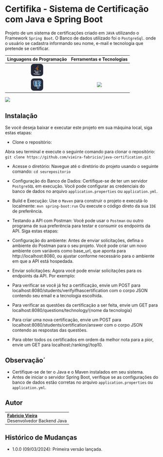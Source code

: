 # Certifika - Sistema de Certificação com Java e Spring Boot

Projeto de um sistema de certificações criado em `JAVA` utilizando o Framework `Spring Boot`. O Banco de dados utilizado foi o `PostgreSql`.
onde o usuário se cadastra informando seu nome, e-mail e tecnologia que pretende se certificar.

| Linguagens de Programação | Ferramentas e Tecnologias |
| :-----------------: | :-----------------------: |
| <img height="40" src="https://github.com/rhayssakramer/rhayssakramer/blob/main/assets/icon/Java-Dark.svg"> 
  <img height="40" src=" https://github.com/rhayssakramer/rhayssakramer/blob/main/assets/icon/postgree.svg "> | <img height="40" src="https://logowik.com/content/uploads/images/intellij-idea286.logowik.com.webp">
  <img height="40" src=" https://www.vectorlogo.zone/util/preview.html?image=/logos/springio/springio-icon.svg ">


## Instalação

Se você deseja baixar e executar este projeto em sua máquina local, siga estas etapas:

- Clone o repositório:

Abra seu terminal e execute o seguinte comando para clonar o repositório:
```git clone https://github.com/vieira-fabricio/java-certification.git```

- Acesse o diretório:
Navegue até o diretório do projeto usando o seguinte comando:
```cd seurepositorio```

- Configuração do Banco de Dados:
Certifique-se de ter um servidor `PostgreSQL` em execução. Você pode configurar as credenciais do banco de dados no arquivo `application.properties` ou `application.yml`.

- Build e Execução:
Use o `Maven` para construir o projeto e executá-lo localmente:
```mvn spring-boot:run```
Ou execute o código direto da sua `IDE` de preferência.

- Testando a API com Postman:
Você pode usar o `Postman` ou outro programa de sua preferência para testar e consumir os endpoints da API. Siga estas etapas:

- Configuração do ambiente:
Antes de enviar solicitações, defina o ambiente do Postman para o seu projeto. Você pode criar um novo ambiente com variáveis como base_url, que aponta para http://localhost:8080, ou ajustar conforme necessário para o ambiente em que a API está hospedada.

- Enviar solicitações:
Agora você pode enviar solicitações para os endpoints da API. Por exemplo:
- Para verificar se você já fez a certificação, envie um POST para localhost:8080/students/verifyifhascertification com o corpo JSON contendo seu email e a tecnologia escolhida.
- Para verificar as questões da certificação a ser feita, envie um GET para localhost:8080/questions/technology/{nome da tecnologia}
- Para criar uma nova certificação, envie um POST para localhost:8080/students/certification/answer com o corpo JSON contendo as respostas das questões.
- Para obter todos os certificados em ordem da melhor nota para a pior, envie um GET para localhost:/ranking//top10.

## Observação´
- Certifique-se de ter o Java e o Maven instalados em seu sistema.
- Antes de iniciar o servidor Spring Boot, verifique se as configurações do banco de dados estão corretas no arquivo `application.properties` ou `application.yml`.

## Autor
<table>
  <tr>
    <td align="left">
      <a href="https://github.com/vieira-fabricio">
        <span><b>Fabricio Vieira</b></span>
      </a>
      <br>
      <span>Desenvolvedor Backend Java</span>
    </td>
  </tr>
</table>

## Histórico de Mudanças

- 1.0.0 (09/03/2024): Primeira versão lançada.
